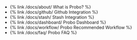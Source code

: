 <ul>
	<li>{% link /docs/about/ What is Probo? %}</li>
	<li>{% link /docs/github/ Github Integration %}</li>
	<li>{% link /docs/stash/ Stash Integration %}</li>
	<li>{% link /docs/dashboard/ Probo Dashboard %}</li>
	<li>{% link /docs/workflow/ Probo Recommended Workflow %}</li>
	<li>{% link /docs/faq/ Probo FAQ %}</li>
</ul>